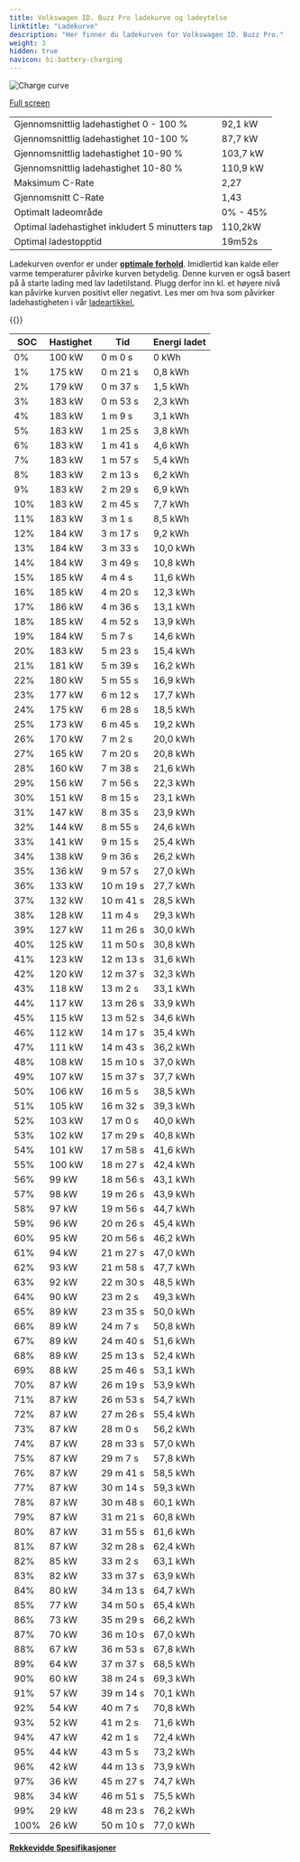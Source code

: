 ```yaml
---
title: Volkswagen ID. Buzz Pro ladekurve og ladeytelse
linktitle: "Ladekurve"
description: "Her finner du ladekurven for Volkswagen ID. Buzz Pro."
weight: 3
hidden: true
navicon: bi-battery-charging
---
```

<!-- markdownlint-disable MD033 -->
<img src="../chargingcurve.svg" alt="Charge curve" class="img-fluid">

[Full screen](../chargingcurve.svg)


<table class="table table-striped border">
<tbody>
<tr>
<td>Gjennomsnittlig ladehastighet 0 - 100 %</td><td>92,1 kW</td>
</tr>
<tr>
<td>Gjennomsnittlig ladehastighet 10-100 %</td><td>87,7 kW</td>
</tr>
<tr>
<td>Gjennomsnittlig ladehastighet 10-90 %</td><td>103,7 kW</td>
</tr>
<tr>
<td>Gjennomsnittlig ladehastighet 10-80 %</td><td>110,9 kW</td>
</tr>
<tr>
<td>Maksimum C-Rate</td><td>2,27</td>
</tr>
<tr>
<td>Gjennomsnitt C-Rate</td><td>1,43</td>
</tr>
<tr>
<td>Optimalt ladeområde</td><td>0% - 45%</td>
</tr>
<tr>
<td>Optimal ladehastighet inkludert 5 minutters tap</td><td>110,2kW</td>
</tr>
<tr>
<td>Optimal ladestopptid</td><td>19m52s</td>
</tr>
</tbody>
</table>


Ladekurven ovenfor er under **[optimale forhold](../../../../../technology/battery/charging/#temperatur)**. Imidlertid kan kalde eller varme temperaturer påvirke kurven betydelig. Denne kurven er også basert på å starte lading med lav ladetilstand. Plugg derfor inn kl. et høyere nivå kan påvirke kurven positivt eller negativt. Les mer om hva som påvirker ladehastigheten i vår [ladeartikkel.](../../../../../technology/battery/charging/)


{{<evkxdisplayaddarticle />}}
<table class="table table-striped border">
<thead>
<tr><th>SOC</th><th>Hastighet</th><th>Tid</th><th>Energi ladet</th></tr>
</thead>
<tbody>
<tr>
<td>0%</td><td>100 kW</td><td> 0 m 0 s </td><td>0 kWh </td>
</tr>
<tr>
<td>1%</td><td>175 kW</td><td> 0 m 21 s </td><td>0,8 kWh </td>
</tr>
<tr>
<td>2%</td><td>179 kW</td><td> 0 m 37 s </td><td>1,5 kWh </td>
</tr>
<tr>
<td>3%</td><td>183 kW</td><td> 0 m 53 s </td><td>2,3 kWh </td>
</tr>
<tr>
<td>4%</td><td>183 kW</td><td> 1 m 9 s </td><td>3,1 kWh </td>
</tr>
<tr>
<td>5%</td><td>183 kW</td><td> 1 m 25 s </td><td>3,8 kWh </td>
</tr>
<tr>
<td>6%</td><td>183 kW</td><td> 1 m 41 s </td><td>4,6 kWh </td>
</tr>
<tr>
<td>7%</td><td>183 kW</td><td> 1 m 57 s </td><td>5,4 kWh </td>
</tr>
<tr>
<td>8%</td><td>183 kW</td><td> 2 m 13 s </td><td>6,2 kWh </td>
</tr>
<tr>
<td>9%</td><td>183 kW</td><td> 2 m 29 s </td><td>6,9 kWh </td>
</tr>
<tr>
<td>10%</td><td>183 kW</td><td> 2 m 45 s </td><td>7,7 kWh </td>
</tr>
<tr>
<td>11%</td><td>183 kW</td><td> 3 m 1 s </td><td>8,5 kWh </td>
</tr>
<tr>
<td>12%</td><td>184 kW</td><td> 3 m 17 s </td><td>9,2 kWh </td>
</tr>
<tr>
<td>13%</td><td>184 kW</td><td> 3 m 33 s </td><td>10,0 kWh </td>
</tr>
<tr>
<td>14%</td><td>184 kW</td><td> 3 m 49 s </td><td>10,8 kWh </td>
</tr>
<tr>
<td>15%</td><td>185 kW</td><td> 4 m 4 s </td><td>11,6 kWh </td>
</tr>
<tr>
<td>16%</td><td>185 kW</td><td> 4 m 20 s </td><td>12,3 kWh </td>
</tr>
<tr>
<td>17%</td><td>186 kW</td><td> 4 m 36 s </td><td>13,1 kWh </td>
</tr>
<tr>
<td>18%</td><td>185 kW</td><td> 4 m 52 s </td><td>13,9 kWh </td>
</tr>
<tr>
<td>19%</td><td>184 kW</td><td> 5 m 7 s </td><td>14,6 kWh </td>
</tr>
<tr>
<td>20%</td><td>183 kW</td><td> 5 m 23 s </td><td>15,4 kWh </td>
</tr>
<tr>
<td>21%</td><td>181 kW</td><td> 5 m 39 s </td><td>16,2 kWh </td>
</tr>
<tr>
<td>22%</td><td>180 kW</td><td> 5 m 55 s </td><td>16,9 kWh </td>
</tr>
<tr>
<td>23%</td><td>177 kW</td><td> 6 m 12 s </td><td>17,7 kWh </td>
</tr>
<tr>
<td>24%</td><td>175 kW</td><td> 6 m 28 s </td><td>18,5 kWh </td>
</tr>
<tr>
<td>25%</td><td>173 kW</td><td> 6 m 45 s </td><td>19,2 kWh </td>
</tr>
<tr>
<td>26%</td><td>170 kW</td><td> 7 m 2 s </td><td>20,0 kWh </td>
</tr>
<tr>
<td>27%</td><td>165 kW</td><td> 7 m 20 s </td><td>20,8 kWh </td>
</tr>
<tr>
<td>28%</td><td>160 kW</td><td> 7 m 38 s </td><td>21,6 kWh </td>
</tr>
<tr>
<td>29%</td><td>156 kW</td><td> 7 m 56 s </td><td>22,3 kWh </td>
</tr>
<tr>
<td>30%</td><td>151 kW</td><td> 8 m 15 s </td><td>23,1 kWh </td>
</tr>
<tr>
<td>31%</td><td>147 kW</td><td> 8 m 35 s </td><td>23,9 kWh </td>
</tr>
<tr>
<td>32%</td><td>144 kW</td><td> 8 m 55 s </td><td>24,6 kWh </td>
</tr>
<tr>
<td>33%</td><td>141 kW</td><td> 9 m 15 s </td><td>25,4 kWh </td>
</tr>
<tr>
<td>34%</td><td>138 kW</td><td> 9 m 36 s </td><td>26,2 kWh </td>
</tr>
<tr>
<td>35%</td><td>136 kW</td><td> 9 m 57 s </td><td>27,0 kWh </td>
</tr>
<tr>
<td>36%</td><td>133 kW</td><td> 10 m 19 s </td><td>27,7 kWh </td>
</tr>
<tr>
<td>37%</td><td>132 kW</td><td> 10 m 41 s </td><td>28,5 kWh </td>
</tr>
<tr>
<td>38%</td><td>128 kW</td><td> 11 m 4 s </td><td>29,3 kWh </td>
</tr>
<tr>
<td>39%</td><td>127 kW</td><td> 11 m 26 s </td><td>30,0 kWh </td>
</tr>
<tr>
<td>40%</td><td>125 kW</td><td> 11 m 50 s </td><td>30,8 kWh </td>
</tr>
<tr>
<td>41%</td><td>123 kW</td><td> 12 m 13 s </td><td>31,6 kWh </td>
</tr>
<tr>
<td>42%</td><td>120 kW</td><td> 12 m 37 s </td><td>32,3 kWh </td>
</tr>
<tr>
<td>43%</td><td>118 kW</td><td> 13 m 2 s </td><td>33,1 kWh </td>
</tr>
<tr>
<td>44%</td><td>117 kW</td><td> 13 m 26 s </td><td>33,9 kWh </td>
</tr>
<tr>
<td>45%</td><td>115 kW</td><td> 13 m 52 s </td><td>34,6 kWh </td>
</tr>
<tr>
<td>46%</td><td>112 kW</td><td> 14 m 17 s </td><td>35,4 kWh </td>
</tr>
<tr>
<td>47%</td><td>111 kW</td><td> 14 m 43 s </td><td>36,2 kWh </td>
</tr>
<tr>
<td>48%</td><td>108 kW</td><td> 15 m 10 s </td><td>37,0 kWh </td>
</tr>
<tr>
<td>49%</td><td>107 kW</td><td> 15 m 37 s </td><td>37,7 kWh </td>
</tr>
<tr>
<td>50%</td><td>106 kW</td><td> 16 m 5 s </td><td>38,5 kWh </td>
</tr>
<tr>
<td>51%</td><td>105 kW</td><td> 16 m 32 s </td><td>39,3 kWh </td>
</tr>
<tr>
<td>52%</td><td>103 kW</td><td> 17 m 0 s </td><td>40,0 kWh </td>
</tr>
<tr>
<td>53%</td><td>102 kW</td><td> 17 m 29 s </td><td>40,8 kWh </td>
</tr>
<tr>
<td>54%</td><td>101 kW</td><td> 17 m 58 s </td><td>41,6 kWh </td>
</tr>
<tr>
<td>55%</td><td>100 kW</td><td> 18 m 27 s </td><td>42,4 kWh </td>
</tr>
<tr>
<td>56%</td><td>99 kW</td><td> 18 m 56 s </td><td>43,1 kWh </td>
</tr>
<tr>
<td>57%</td><td>98 kW</td><td> 19 m 26 s </td><td>43,9 kWh </td>
</tr>
<tr>
<td>58%</td><td>97 kW</td><td> 19 m 56 s </td><td>44,7 kWh </td>
</tr>
<tr>
<td>59%</td><td>96 kW</td><td> 20 m 26 s </td><td>45,4 kWh </td>
</tr>
<tr>
<td>60%</td><td>95 kW</td><td> 20 m 56 s </td><td>46,2 kWh </td>
</tr>
<tr>
<td>61%</td><td>94 kW</td><td> 21 m 27 s </td><td>47,0 kWh </td>
</tr>
<tr>
<td>62%</td><td>93 kW</td><td> 21 m 58 s </td><td>47,7 kWh </td>
</tr>
<tr>
<td>63%</td><td>92 kW</td><td> 22 m 30 s </td><td>48,5 kWh </td>
</tr>
<tr>
<td>64%</td><td>90 kW</td><td> 23 m 2 s </td><td>49,3 kWh </td>
</tr>
<tr>
<td>65%</td><td>89 kW</td><td> 23 m 35 s </td><td>50,0 kWh </td>
</tr>
<tr>
<td>66%</td><td>89 kW</td><td> 24 m 7 s </td><td>50,8 kWh </td>
</tr>
<tr>
<td>67%</td><td>89 kW</td><td> 24 m 40 s </td><td>51,6 kWh </td>
</tr>
<tr>
<td>68%</td><td>89 kW</td><td> 25 m 13 s </td><td>52,4 kWh </td>
</tr>
<tr>
<td>69%</td><td>88 kW</td><td> 25 m 46 s </td><td>53,1 kWh </td>
</tr>
<tr>
<td>70%</td><td>87 kW</td><td> 26 m 19 s </td><td>53,9 kWh </td>
</tr>
<tr>
<td>71%</td><td>87 kW</td><td> 26 m 53 s </td><td>54,7 kWh </td>
</tr>
<tr>
<td>72%</td><td>87 kW</td><td> 27 m 26 s </td><td>55,4 kWh </td>
</tr>
<tr>
<td>73%</td><td>87 kW</td><td> 28 m 0 s </td><td>56,2 kWh </td>
</tr>
<tr>
<td>74%</td><td>87 kW</td><td> 28 m 33 s </td><td>57,0 kWh </td>
</tr>
<tr>
<td>75%</td><td>87 kW</td><td> 29 m 7 s </td><td>57,8 kWh </td>
</tr>
<tr>
<td>76%</td><td>87 kW</td><td> 29 m 41 s </td><td>58,5 kWh </td>
</tr>
<tr>
<td>77%</td><td>87 kW</td><td> 30 m 14 s </td><td>59,3 kWh </td>
</tr>
<tr>
<td>78%</td><td>87 kW</td><td> 30 m 48 s </td><td>60,1 kWh </td>
</tr>
<tr>
<td>79%</td><td>87 kW</td><td> 31 m 21 s </td><td>60,8 kWh </td>
</tr>
<tr>
<td>80%</td><td>87 kW</td><td> 31 m 55 s </td><td>61,6 kWh </td>
</tr>
<tr>
<td>81%</td><td>87 kW</td><td> 32 m 28 s </td><td>62,4 kWh </td>
</tr>
<tr>
<td>82%</td><td>85 kW</td><td> 33 m 2 s </td><td>63,1 kWh </td>
</tr>
<tr>
<td>83%</td><td>82 kW</td><td> 33 m 37 s </td><td>63,9 kWh </td>
</tr>
<tr>
<td>84%</td><td>80 kW</td><td> 34 m 13 s </td><td>64,7 kWh </td>
</tr>
<tr>
<td>85%</td><td>77 kW</td><td> 34 m 50 s </td><td>65,4 kWh </td>
</tr>
<tr>
<td>86%</td><td>73 kW</td><td> 35 m 29 s </td><td>66,2 kWh </td>
</tr>
<tr>
<td>87%</td><td>70 kW</td><td> 36 m 10 s </td><td>67,0 kWh </td>
</tr>
<tr>
<td>88%</td><td>67 kW</td><td> 36 m 53 s </td><td>67,8 kWh </td>
</tr>
<tr>
<td>89%</td><td>64 kW</td><td> 37 m 37 s </td><td>68,5 kWh </td>
</tr>
<tr>
<td>90%</td><td>60 kW</td><td> 38 m 24 s </td><td>69,3 kWh </td>
</tr>
<tr>
<td>91%</td><td>57 kW</td><td> 39 m 14 s </td><td>70,1 kWh </td>
</tr>
<tr>
<td>92%</td><td>54 kW</td><td> 40 m 7 s </td><td>70,8 kWh </td>
</tr>
<tr>
<td>93%</td><td>52 kW</td><td> 41 m 2 s </td><td>71,6 kWh </td>
</tr>
<tr>
<td>94%</td><td>47 kW</td><td> 42 m 1 s </td><td>72,4 kWh </td>
</tr>
<tr>
<td>95%</td><td>44 kW</td><td> 43 m 5 s </td><td>73,2 kWh </td>
</tr>
<tr>
<td>96%</td><td>42 kW</td><td> 44 m 13 s </td><td>73,9 kWh </td>
</tr>
<tr>
<td>97%</td><td>36 kW</td><td> 45 m 27 s </td><td>74,7 kWh </td>
</tr>
<tr>
<td>98%</td><td>34 kW</td><td> 46 m 51 s </td><td>75,5 kWh </td>
</tr>
<tr>
<td>99%</td><td>29 kW</td><td> 48 m 23 s </td><td>76,2 kWh </td>
</tr>
<tr>
<td>100%</td><td>26 kW</td><td> 50 m 10 s </td><td>77,0 kWh </td>
</tr>
</tbody>
</table>

<div class="mt-3 mb-3">
<a href="../rangeandconsumption/" class="text-decoration-none text-black">
<strong><i class="bi-arrow-left"></i> Rekkevidde </strong>
</a>
<a href="../specifications/" class="text-decoration-none text-black float-end">
<strong>Spesifikasjoner <i class="bi-arrow-right"></i></strong>
</a>
</div>
